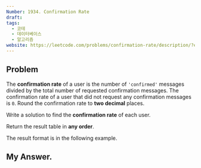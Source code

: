 ```yaml
---
Number: 1934. Confirmation Rate
draft: 
tags:
  - 코테
  - 데이터베이스
  - 알고리즘
website: https://leetcode.com/problems/confirmation-rate/description/?envType=study-plan-v2&envId=top-sql-50
---
```

## Problem
The **confirmation rate** of a user is the number of `'confirmed'` messages divided by the total number of requested confirmation messages. The confirmation rate of a user that did not request any confirmation messages is `0`. Round the confirmation rate to **two decimal** places.

Write a solution to find the **confirmation rate** of each user.

Return the result table in **any order**.

The result format is in the following example.


## My Answer.
```python

```
